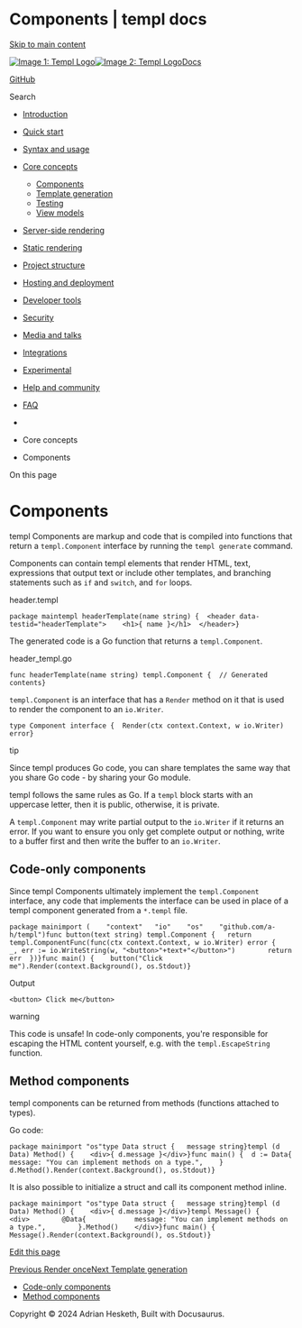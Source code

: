 Components | templ docs
===============

[Skip to main content](https://templ.guide/core-concepts/components#__docusaurus_skipToContent_fallback)

[![Image 1: Templ Logo](https://templ.guide/img/logo.svg)![Image 2: Templ Logo](https://templ.guide/img/logo.svg)](https://templ.guide/)[Docs](https://templ.guide/)

[GitHub](https://github.com/a-h/templ)

Search

*   [Introduction](https://templ.guide/)
*   [Quick start](https://templ.guide/quick-start/installation)
    
*   [Syntax and usage](https://templ.guide/syntax-and-usage/basic-syntax)
    
*   [Core concepts](https://templ.guide/core-concepts/components)
    
    *   [Components](https://templ.guide/core-concepts/components)
    *   [Template generation](https://templ.guide/core-concepts/template-generation)
    *   [Testing](https://templ.guide/core-concepts/testing)
    *   [View models](https://templ.guide/core-concepts/view-models)
*   [Server-side rendering](https://templ.guide/server-side-rendering/creating-an-http-server-with-templ)
    
*   [Static rendering](https://templ.guide/static-rendering/generating-static-html-files-with-templ)
    
*   [Project structure](https://templ.guide/project-structure/project-structure)
    
*   [Hosting and deployment](https://templ.guide/hosting-and-deployment/hosting-on-aws-lambda)
    
*   [Developer tools](https://templ.guide/developer-tools/cli)
    
*   [Security](https://templ.guide/security/injection-attacks)
    
*   [Media and talks](https://templ.guide/media/)
*   [Integrations](https://templ.guide/integrations/web-frameworks)
    
*   [Experimental](https://templ.guide/experimental/overview)
    
*   [Help and community](https://templ.guide/help-and-community/)
*   [FAQ](https://templ.guide/faq/)

*   [](https://templ.guide/)
*   Core concepts
*   Components

On this page

Components
==========

templ Components are markup and code that is compiled into functions that return a `templ.Component` interface by running the `templ generate` command.

Components can contain templ elements that render HTML, text, expressions that output text or include other templates, and branching statements such as `if` and `switch`, and `for` loops.

header.templ

```
package maintempl headerTemplate(name string) {  <header data-testid="headerTemplate">    <h1>{ name }</h1>  </header>}
```

The generated code is a Go function that returns a `templ.Component`.

header\_templ.go

```
func headerTemplate(name string) templ.Component {  // Generated contents}
```

`templ.Component` is an interface that has a `Render` method on it that is used to render the component to an `io.Writer`.

```
type Component interface {	Render(ctx context.Context, w io.Writer) error}
```

tip

Since templ produces Go code, you can share templates the same way that you share Go code - by sharing your Go module.

templ follows the same rules as Go. If a `templ` block starts with an uppercase letter, then it is public, otherwise, it is private.

A `templ.Component` may write partial output to the `io.Writer` if it returns an error. If you want to ensure you only get complete output or nothing, write to a buffer first and then write the buffer to an `io.Writer`.

Code-only components[​](https://templ.guide/core-concepts/components#code-only-components "Direct link to Code-only components")
--------------------------------------------------------------------------------------------------------------------------------

Since templ Components ultimately implement the `templ.Component` interface, any code that implements the interface can be used in place of a templ component generated from a `*.templ` file.

```
package mainimport (	"context"	"io"	"os"	"github.com/a-h/templ")func button(text string) templ.Component {	return templ.ComponentFunc(func(ctx context.Context, w io.Writer) error {		_, err := io.WriteString(w, "<button>"+text+"</button>")		return err	})}func main() {	button("Click me").Render(context.Background(), os.Stdout)}
```

Output

```
<button> Click me</button>
```

warning

This code is unsafe! In code-only components, you're responsible for escaping the HTML content yourself, e.g. with the `templ.EscapeString` function.

Method components[​](https://templ.guide/core-concepts/components#method-components "Direct link to Method components")
-----------------------------------------------------------------------------------------------------------------------

templ components can be returned from methods (functions attached to types).

Go code:

```
package mainimport "os"type Data struct {	message string}templ (d Data) Method() {	<div>{ d.message }</div>}func main() {	d := Data{		message: "You can implement methods on a type.",	}	d.Method().Render(context.Background(), os.Stdout)}
```

It is also possible to initialize a struct and call its component method inline.

```
package mainimport "os"type Data struct {	message string}templ (d Data) Method() {	<div>{ d.message }</div>}templ Message() {    <div>        @Data{            message: "You can implement methods on a type.",        }.Method()    </div>}func main() {	Message().Render(context.Background(), os.Stdout)}
```

[Edit this page](https://github.com/a-h/templ/tree/main/docs/docs/04-core-concepts/01-components.md)

[Previous Render once](https://templ.guide/syntax-and-usage/render-once)[Next Template generation](https://templ.guide/core-concepts/template-generation)

*   [Code-only components](https://templ.guide/core-concepts/components#code-only-components)
*   [Method components](https://templ.guide/core-concepts/components#method-components)

Copyright © 2024 Adrian Hesketh, Built with Docusaurus.